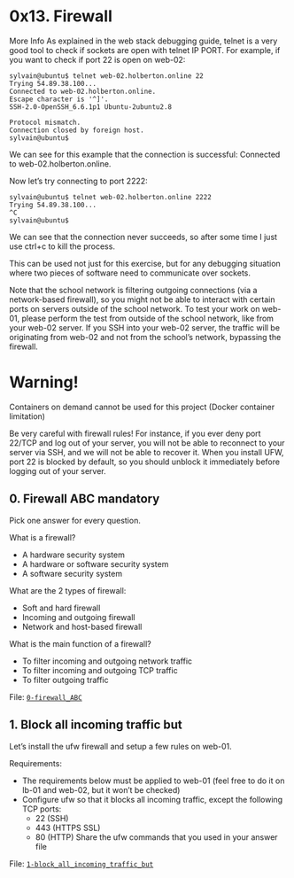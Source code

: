 # 0x13. Firewall
More Info
As explained in the web stack debugging guide, telnet is a very good tool to check if sockets are open with telnet IP PORT. For example, if you want to check if port 22 is open on web-02:

    sylvain@ubuntu$ telnet web-02.holberton.online 22
    Trying 54.89.38.100...
    Connected to web-02.holberton.online.
    Escape character is '^]'.
    SSH-2.0-OpenSSH_6.6.1p1 Ubuntu-2ubuntu2.8

    Protocol mismatch.
    Connection closed by foreign host.
    sylvain@ubuntu$
We can see for this example that the connection is successful: Connected to web-02.holberton.online.

Now let’s try connecting to port 2222:

    sylvain@ubuntu$ telnet web-02.holberton.online 2222
    Trying 54.89.38.100...
    ^C
    sylvain@ubuntu$
We can see that the connection never succeeds, so after some time I just use ctrl+c to kill the process.

This can be used not just for this exercise, but for any debugging situation where two pieces of software need to communicate over sockets.

Note that the school network is filtering outgoing connections (via a network-based firewall), so you might not be able to interact with certain ports on servers outside of the school network. To test your work on web-01, please perform the test from outside of the school network, like from your web-02 server. If you SSH into your web-02 server, the traffic will be originating from web-02 and not from the school’s network, bypassing the firewall.

# Warning!
Containers on demand cannot be used for this project (Docker container limitation)

Be very careful with firewall rules! For instance, if you ever deny port 22/TCP and log out of your server, you will not be able to reconnect to your server via SSH, and we will not be able to recover it. When you install UFW, port 22 is blocked by default, so you should unblock it immediately before logging out of your server.

## 0. Firewall ABC mandatory
Pick one answer for every question.

What is a firewall?

* A hardware security system
* A hardware or software security system
* A software security system

What are the 2 types of firewall:

* Soft and hard firewall
* Incoming and outgoing firewall
* Network and host-based firewall

What is the main function of a firewall?

* To filter incoming and outgoing network traffic
* To filter incoming and outgoing TCP traffic
* To filter outgoing traffic

File: [`0-firewall_ABC`](https://github.com/paurbano/holberton-system_engineering-devops/blob/master/0x13-firewall/0-firewall_ABC)

## 1. Block all incoming traffic but
Let’s install the ufw firewall and setup a few rules on web-01.

Requirements:

* The requirements below must be applied to web-01 (feel free to do it on lb-01 and web-02, but it won’t be checked)
* Configure ufw so that it blocks all incoming traffic, except the following TCP ports:
    * 22 (SSH)
    * 443 (HTTPS SSL)
    * 80 (HTTP)
Share the ufw commands that you used in your answer file

File: [`1-block_all_incoming_traffic_but`](https://github.com/paurbano/holberton-system_engineering-devops/blob/master/0x13-firewall/1-block_all_incoming_traffic_but)